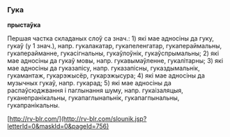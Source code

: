 ### Гука
**прыстаўка**

Першая частка складаных слоў са знач.: 1) які мае адносіны да гуку, гукаў (у 1 знач.), напр. гукалакатар, гукапеленгатар, гукапераймальны, гукаперайманне, гукасігнальны, гукаўлоўнік, гукаўспрымальны; 2) які мае адносіны да гукаў мовы, напр. гукавымаўленне, гукалітарны; 3) які мае адносіны да гуказапісу, напр. гуказапісны, гуказдымальнік, гукамантаж, гукарэжысёр, гукарэжысура; 4) які мае адносіны да музычных гукаў, напр. гукарад; 5) які мае адносіны да распаўсюджвання і паглынання шуму, напр. гукаізаляцыя, гуканепранікальны, гукапаглынапьнік, гукапагпынальны, гукапранікальны.

<a rel="author">[http://rv-blr.com/](http://rv-blr.com/slounik.jsp?letterId=0&maskId=0&pageId=756)</a>
